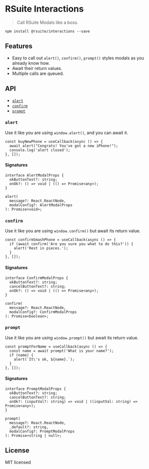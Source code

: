# RSuite Interactions

> Call RSuite Modals like a boss.

    npm install @rsuite/interactions --save

## Features

- Easy to call out `alert()`, `confirm()`, `prompt()` styles modals as you already know how.
- Await their return values.
- Multiple calls are queued.

## API

- [`alert`](#alert)
- [`confirm`](#confirm)
- [`prompt`](#prompt)

### `alert`

Use it like you are using `window.alert()`, and you can await it.

```tsx
const buyNewPhone = useCallback(async () => {
  await alert("Congrats! You've got a new iPhone!");
  console.log('alert closed');
}, []);
```

#### Signatures

```tsx
interface AlertModalProps {
  okButtonText?: string;
  onOk?: () => void | (() => Promise<any>);
}

alert(
  message?: React.ReactNode,
  modalConfig?: AlertModalProps
): Promise<void>;
```

### `confirm`

Use it like you are using `window.confirm()` but await its return value.

```tsx
const confirmSmashPhone = useCallback(async () => {
  if (await confirm('Are you sure you what to do this?')) {
    alert('Rest in pieces.');
  }
}, []);
```

#### Signatures

```tsx
interface ConfirmModalProps {
  okButtonText?: string;
  cancelButtonText?: string;
  onOk?: () => void | (() => Promise<any>);
}

confirm(
  message?: React.ReactNode,
  modalConfig?: ConfirmModalProps
): Promise<boolean>;
```

### `prompt`

Use it like you are using `window.prompt()` but await its return value.

```tsx
const promptForName = useCallback(async () => {
  const name = await prompt('What is your name?');
  if (name) {
    alert(`It\'s ok, ${name}.`);
  }
}, []);
```

#### Signatures

```tsx
interface PromptModalProps {
  okButtonText?: string;
  cancelButtonText?: string;
  onOk?: (inputVal?: string) => void | ((inputVal: string) => Promise<any>);
}

prompt(
  message?: React.ReactNode,
  _default?: string,
  modalConfig?: PromptModalProps
): Promise<string | null>;
```

## License

MIT licensed
